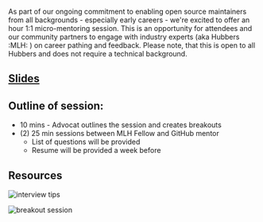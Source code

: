  As part of our ongoing commitment to enabling open source maintainers from all backgrounds - especially early careers - we're excited to offer an hour 1:1 micro-mentoring session. This is an opportunity for attendees and our community partners to engage with industry experts (aka Hubbers :MLH: ) on career pathing and feedback. Please note, that this is open to all Hubbers and does not require a technical background.

## [Slides](https://docs.google.com/presentation/d/1AwHvnP8wpafLxC4fqRH247cQ4dKB3r3q_WOMOCc1nGM/edit?usp=share_link)

## Outline of session:
- 10 mins - Advocat outlines the session and creates breakouts
- (2) 25 min sessions between MLH Fellow and GitHub mentor 
  - List of questions will be provided 
  - Resume will be provided a week before

## Resources

![interview tips](https://user-images.githubusercontent.com/9143339/186253220-fae6fba0-abfe-40c7-b9f9-5178208c3c9d.png)

![breakout session](https://user-images.githubusercontent.com/9143339/186253236-574589e1-511a-49d1-bc00-2c49b8e02f47.png)
